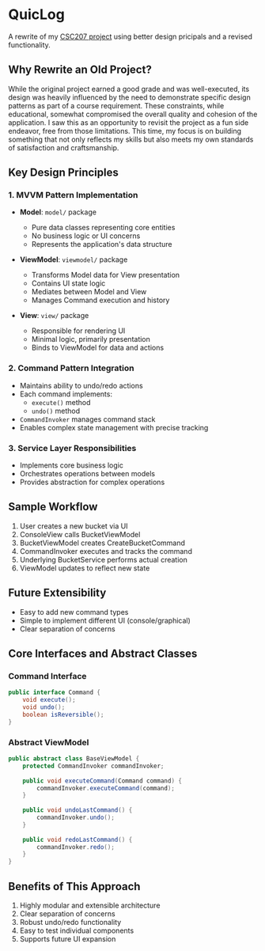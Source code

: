 # QuicLog

A rewrite of my [CSC207 project](https://github.com/CSC207-2022F-UofT/course-project-mewdy) using better design pricipals and a revised functionality.

## Why Rewrite an Old Project?

While the original project earned a good grade and was well-executed, its design was heavily influenced by the need to demonstrate specific design patterns as part of a course requirement. These constraints, while educational, somewhat compromised the overall quality and cohesion of the application. I saw this as an opportunity to revisit the project as a fun side endeavor, free from those limitations. This time, my focus is on building something that not only reflects my skills but also meets my own standards of satisfaction and craftsmanship.

## Key Design Principles

### 1. MVVM Pattern Implementation
- **Model**: `model/` package
  - Pure data classes representing core entities
  - No business logic or UI concerns
  - Represents the application's data structure

- **ViewModel**: `viewmodel/` package
  - Transforms Model data for View presentation
  - Contains UI state logic
  - Mediates between Model and View
  - Manages Command execution and history

- **View**: `view/` package
  - Responsible for rendering UI
  - Minimal logic, primarily presentation
  - Binds to ViewModel for data and actions

### 2. Command Pattern Integration
- Maintains ability to undo/redo actions
- Each command implements:
  - `execute()` method
  - `undo()` method
- `CommandInvoker` manages command stack
- Enables complex state management with precise tracking

### 3. Service Layer Responsibilities
- Implements core business logic
- Orchestrates operations between models
- Provides abstraction for complex operations

## Sample Workflow
1. User creates a new bucket via UI
2. ConsoleView calls BucketViewModel
3. BucketViewModel creates CreateBucketCommand
4. CommandInvoker executes and tracks the command
5. Underlying BucketService performs actual creation
6. ViewModel updates to reflect new state

## Future Extensibility
- Easy to add new command types
- Simple to implement different UI (console/graphical)
- Clear separation of concerns


## Core Interfaces and Abstract Classes

### Command Interface
```java
public interface Command {
    void execute();
    void undo();
    boolean isReversible();
}
```

### Abstract ViewModel
```java
public abstract class BaseViewModel {
    protected CommandInvoker commandInvoker;
    
    public void executeCommand(Command command) {
        commandInvoker.executeCommand(command);
    }
    
    public void undoLastCommand() {
        commandInvoker.undo();
    }
    
    public void redoLastCommand() {
        commandInvoker.redo();
    }
}
```

## Benefits of This Approach
1. Highly modular and extensible architecture
2. Clear separation of concerns
3. Robust undo/redo functionality
4. Easy to test individual components
5. Supports future UI expansion

